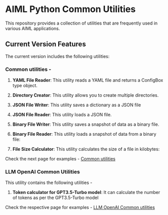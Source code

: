 # AIML Python Common Utilities

This repository provides a collection of utilities that are frequently used in various AIML applications.

## Current Version Features

The current version includes the following utilities:

### Common utilities - 

1. **YAML File Reader**: This utility reads a YAML file and returns a ConfigBox type object.

2. **Directory Creator**: This utility allows you to create multiple directories.

3. **JSON File Writer**: This utility saves a dictionary as a JSON file

4. **JSON File Reader**: This utility loads a JSON file. 

5. **Binary File Writer**: This utility saves a snapshot of data as a binary file.

6. **Binary File Reader**: This utility loads a snapshot of data from a binary file:

7. **File Size Calculator**: This utility calculates the size of a file in kilobytes:

Check the next page for examples - [Common utilities](https://c17hawke.github.io/)

### LLM OpenAI Common Utilities

This utility contains the following utilities - 

1. **Token calculator for GPT3.5-Turbo model**: It can calculate the number of tokens as per the GPT3.5-Turbo model

Check the respective page for examples - [LLM OpenAI Common utilities](https://c17hawke.github.io/)
